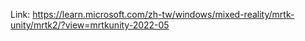 Link: https://learn.microsoft.com/zh-tw/windows/mixed-reality/mrtk-unity/mrtk2/?view=mrtkunity-2022-05